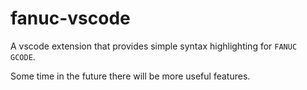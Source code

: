 # fanuc-vscode
 
A vscode extension that provides simple syntax highlighting for `FANUC GCODE`.

Some time in the future there will be more useful features.

